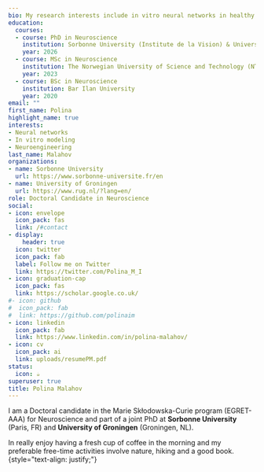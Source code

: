 ```yaml
---
bio: My research interests include in vitro neural networks in healthy and perturbed conditions.
education:
  courses:
  - course: PhD in Neuroscience
    institution: Sorbonne University (Institute de la Vision) & University of Groningen
    year: 2026
  - course: MSc in Neuroscience
    institution: The Norwegian University of Science and Technology (NTNU)
    year: 2023
  - course: BSc in Neuroscience
    institution: Bar Ilan University
    year: 2020
email: ""
first_name: Polina
highlight_name: true
interests:
- Neural networks
- In vitro modeling
- Neuroengineering
last_name: Malahov
organizations:
- name: Sorbonne University
  url: https://www.sorbonne-universite.fr/en
- name: University of Groningen
  url: https://www.rug.nl/?lang=en/
role: Doctoral Candidate in Neuroscience
social:
- icon: envelope
  icon_pack: fas
  link: /#contact
- display:
    header: true
  icon: twitter
  icon_pack: fab
  label: Follow me on Twitter
  link: https://twitter.com/Polina_M_I
- icon: graduation-cap
  icon_pack: fas
  link: https://scholar.google.co.uk/
#- icon: github
#  icon_pack: fab
#  link: https://github.com/polinaim
- icon: linkedin
  icon_pack: fab
  link: https://www.linkedin.com/in/polina-malahov/
- icon: cv
  icon_pack: ai
  link: uploads/resumePM.pdf
status:
  icon: ☕️
superuser: true
title: Polina Malahov
---
```


I am a Doctoral candidate in the Marie Skłodowska-Curie program (EGRET-AAA) for Neuroscience and part of a joint PhD at **Sorbonne University** (Paris, FR) and **University of Groningen** (Groningen, NL). 

In really enjoy having a fresh cup of coffee in the morning and my preferable free-time activities involve nature, hiking and a good book. 
{style="text-align: justify;"}
